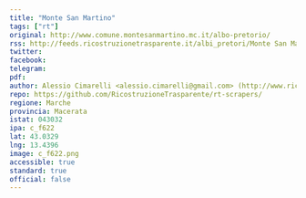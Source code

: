 ```yaml
---
title: "Monte San Martino"
tags: ["rt"]
original: http://www.comune.montesanmartino.mc.it/albo-pretorio/
rss: http://feeds.ricostruzionetrasparente.it/albi_pretori/Monte San Martino_feed.xml
twitter: 
facebook: 
telegram: 
pdf: 
author: Alessio Cimarelli <alessio.cimarelli@gmail.com> (http://www.ricostruzionetrasparente.it)
repo: https://github.com/RicostruzioneTrasparente/rt-scrapers/
regione: Marche
provincia: Macerata
istat: 043032
ipa: c_f622
lat: 43.0329
lng: 13.4396
image: c_f622.png
accessible: true
standard: true
official: false
---
```

